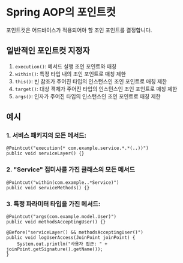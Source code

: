 # Spring AOP의 포인트컷

포인트컷은 어드바이스가 적용되어야 할 조인 포인트를 결정합니다.

## 일반적인 포인트컷 지정자

1. `execution()`: 메서드 실행 조인 포인트와 매칭
2. `within()`: 특정 타입 내의 조인 포인트로 매칭 제한
3. `this()`: 빈 참조가 주어진 타입의 인스턴스인 조인 포인트로 매칭 제한
4. `target()`: 대상 객체가 주어진 타입의 인스턴스인 조인 포인트로 매칭 제한
5. `args()`: 인자가 주어진 타입의 인스턴스인 조인 포인트로 매칭 제한

## 예시

### 1. 서비스 패키지의 모든 메서드:

```
@Pointcut("execution(* com.example.service.*.*(..))")
public void serviceLayer() {}
```

### 2. "Service" 접미사를 가진 클래스의 모든 메서드

```
@Pointcut("within(com.example..*Service)")
public void serviceMethods() {}
```

### 3. 특정 파라미터 타입을 가진 메서드:

```
@Pointcut("args(com.example.model.User)")
public void methodsAcceptingUser() {}

@Before("serviceLayer() && methodsAcceptingUser()")
public void logUserAccess(JoinPoint joinPoint) {
    System.out.println("사용자 접근: " + joinPoint.getSignature().getName());
}
```